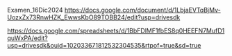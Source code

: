 Examen_16Dic2024 
https://docs.google.com/document/d/1LbjaEVTqBjMv-UozxZx73RnwHZK_EwwsKbO89TOBB24/edit?usp=drivesdk

https://docs.google.com/spreadsheets/d/1BbFDlMF1fbES8q0HEEFN7MufD1quWxPA/edit?usp=drivesdk&ouid=102033671812532304535&rtpof=true&sd=true